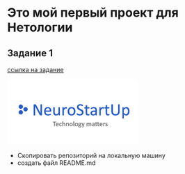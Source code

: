# Это мой первый проект для Нетологии
## **Задание 1**
[ссылка на задание](https://github.com/netology-code/git-homeworks/tree/master/introduction)

![логотип](https://github.com/rbabarov/netology/raw/45e056afee1ac42cacf8d34c672104e77a6a3508/logo.png)

* Скопировать репозиторий на локальную машину
* создать файл README.md

